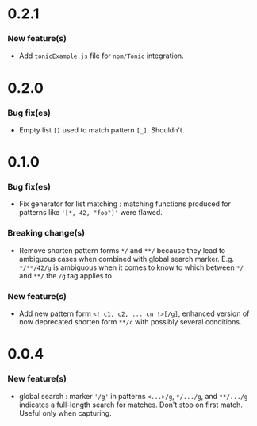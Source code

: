 # 0.2.1

### New feature(s)
* Add ```tonicExample.js``` file for ```npm/Tonic``` integration.

# 0.2.0

### Bug fix(es)

* Empty list ```[]``` used to match pattern ```[_]```. Shouldn't.

# 0.1.0

### Bug fix(es)
* Fix generator for list matching : matching functions produced for patterns like ```'[*, 42, "foo"]'``` were flawed.

### Breaking change(s)
* Remove shorten pattern forms ```*/``` and ```**/``` because they lead to ambiguous cases when combined with global search marker. E.g. ```*/**/42/g``` is ambiguous when it comes to know to which between ```*/``` and ```**/``` the ```/g``` tag applies to.

### New feature(s)
* Add new pattern form ```<! c1, c2, ... cn !>[/g]```, enhanced version of now deprecated shorten form ```**/c``` with possibly several conditions.

# 0.0.4

### New feature(s)
* global search : marker ```'/g'``` in patterns ```<...>/g```, ```*/.../g```, and ```**/.../g``` indicates a full-length search for matches. Don't stop on first match. Useful only when capturing.

